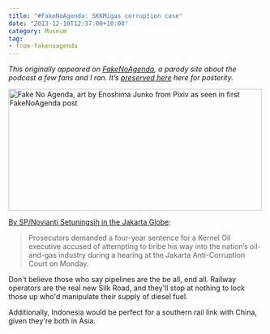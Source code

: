 ```yaml
---
title: "#FakeNoAgenda: SKKMigas corruption case"
date: "2013-12-10T12:37:00+10:00"
category: Museum
tag:
- from-fakenoagenda
---
```

<p style="font-style:italic;">This originally appeared on <a href="https://rubenerd.com/tag/from-fakenoagenda/">FakeNoAgenda</a>, a parody site about the podcast a few fans and I ran. It’s <a title="View all posts in the museum" href="https://rubenerd.com/museum/">preserved here</a> here for posterity.</p>

<p><img src="https://rubenerd.com/files/2013/fakenoagenda.jpg" srcset="https://rubenerd.com/files/2013/fakenoagenda.jpg 1x, https://rubenerd.com/files/2013/fakenoagenda@2x.jpg 2x" alt="Fake No Agenda, art by Enoshima Junko from Pixiv as seen in first FakeNoAgenda post" style="width:500px; height:240px" /></p>

[By SP/Novianti Setuningsih in the Jakarta Globe](http://www.thejakartaglobe.com/news/kernel-oil-exec-faces-four-years-in-skkmigas-graft-case/):

> Prosecutors demanded a four-year sentence for a Kernel Oil executive accused of attempting to bribe his way into the nation’s oil-and-gas industry during a hearing at the Jakarta Anti-Corruption Court on Monday.

Don't believe those who say pipelines are the be all, end all. Railway operators are the real new Silk Road, and they'll stop at nothing to lock those up who'd manipulate their supply of diesel fuel.

Additionally, Indonesia would be perfect for a southern rail link with China, given they're both in Asia.

